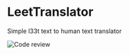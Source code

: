 # LeetTranslator

Simple l33t text to human text translator

![Code review](https://i.imgur.com/5kqM6C5.png)
